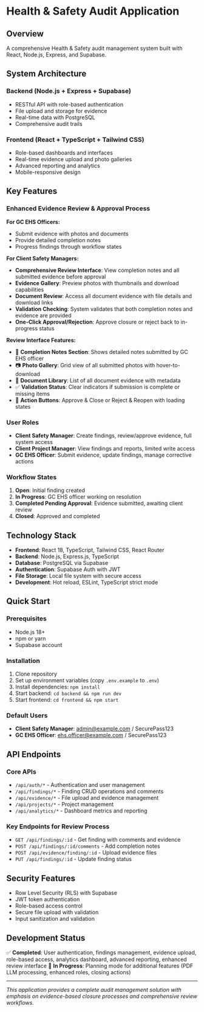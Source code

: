# Health & Safety Audit Application

## Overview
A comprehensive Health & Safety audit management system built with React, Node.js, Express, and Supabase.

## System Architecture

### Backend (Node.js + Express + Supabase)
- RESTful API with role-based authentication
- File upload and storage for evidence
- Real-time data with PostgreSQL
- Comprehensive audit trails

### Frontend (React + TypeScript + Tailwind CSS)
- Role-based dashboards and interfaces
- Real-time evidence upload and photo galleries
- Advanced reporting and analytics
- Mobile-responsive design

## Key Features

### Enhanced Evidence Review & Approval Process

**For GC EHS Officers:**
- Submit evidence with photos and documents
- Provide detailed completion notes
- Progress findings through workflow states

**For Client Safety Managers:**
- **Comprehensive Review Interface**: View completion notes and all submitted evidence before approval
- **Evidence Gallery**: Preview photos with thumbnails and download capabilities
- **Document Review**: Access all document evidence with file details and download links
- **Validation Checking**: System validates that both completion notes and evidence are provided
- **One-Click Approval/Rejection**: Approve closure or reject back to in-progress status

**Review Interface Features:**
- 📝 **Completion Notes Section**: Shows detailed notes submitted by GC EHS officer
- 📷 **Photo Gallery**: Grid view of all submitted photos with hover-to-download
- 📄 **Document Library**: List of all document evidence with metadata
- ✅ **Validation Status**: Clear indicators if submission is complete or missing items
- 🔄 **Action Buttons**: Approve & Close or Reject & Reopen with loading states

### User Roles
- **Client Safety Manager**: Create findings, review/approve evidence, full system access
- **Client Project Manager**: View findings and reports, limited write access
- **GC EHS Officer**: Submit evidence, update findings, manage corrective actions

### Workflow States
1. **Open**: Initial finding created
2. **In Progress**: GC EHS officer working on resolution
3. **Completed Pending Approval**: Evidence submitted, awaiting client review
4. **Closed**: Approved and completed

## Technology Stack
- **Frontend**: React 18, TypeScript, Tailwind CSS, React Router
- **Backend**: Node.js, Express.js, TypeScript
- **Database**: PostgreSQL via Supabase
- **Authentication**: Supabase Auth with JWT
- **File Storage**: Local file system with secure access
- **Development**: Hot reload, ESLint, TypeScript strict mode

## Quick Start

### Prerequisites
- Node.js 18+
- npm or yarn
- Supabase account

### Installation

1. Clone repository
2. Set up environment variables (copy `.env.example` to `.env`)
3. Install dependencies: `npm install`
4. Start backend: `cd backend && npm run dev`
5. Start frontend: `cd frontend && npm start`

### Default Users
- **Client Safety Manager**: admin@example.com / SecurePass123
- **GC EHS Officer**: ehs.officer@example.com / SecurePass123

## API Endpoints

### Core APIs
- `/api/auth/*` - Authentication and user management
- `/api/findings/*` - Finding CRUD operations and comments
- `/api/evidence/*` - File upload and evidence management
- `/api/projects/*` - Project management
- `/api/analytics/*` - Dashboard metrics and reporting

### Key Endpoints for Review Process
- `GET /api/findings/:id` - Get finding with comments and evidence
- `POST /api/findings/:id/comments` - Add completion notes
- `POST /api/evidence/finding/:id` - Upload evidence files
- `PUT /api/findings/:id` - Update finding status

## Security Features
- Row Level Security (RLS) with Supabase
- JWT token authentication
- Role-based access control
- Secure file upload with validation
- Input sanitization and validation

## Development Status
✅ **Completed**: User authentication, findings management, evidence upload, role-based access, analytics dashboard, advanced reporting, enhanced review interface
🚧 **In Progress**: Planning mode for additional features (PDF LLM processing, enhanced roles, closing actions)

---

*This application provides a complete audit management solution with emphasis on evidence-based closure processes and comprehensive review workflows.* 